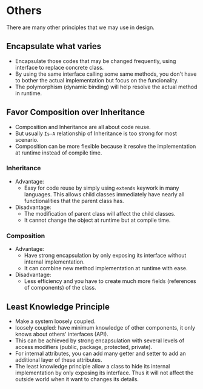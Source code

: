 # Others

There are many other principles that we may use in design.

## Encapsulate what varies
- Encapsulate those codes that may be changed frequently, using interface to replace concrete class.
- By using the same interface calling some same methods, you don't have to bother the actual implementation but focus on the funcionality. 
- The polymorphism (dynamic binding) will help resolve the actual method in runtime.

## Favor Composition over Inheritance
- Composition and Inheritance are all about code reuse.
- But usually `Is-A` relationship of Inheritance is too strong for most scenario.
- Composition can be more flexible because it resolve the implementation at runtime instead of compile time.

### Inheritance
- Advantage:
    - Easy for code reuse by simply using `extends` keywork in many languages. This allows child classes immediately have nearly all functionalities that the parent class has.
- Disadvantage:
    - The modification of parent class will affect the child classes.
    - It cannot change the object at runtime but at compile time.

### Composition
- Advantage:
    - Have strong encapsulation by only exposing its interface without internal implementation.
    - It can combine new method implementation at runtime with ease.
- Disadvantage:
    - Less efficiency and you have to create much more fields (references of components) of the class.

## Least Knowledge Principle
- Make a system loosely coupled.
- loosely coupled: have minimum knowledge of other components, it only knows about others' interfaces (API).
- This can be achieved by strong encapsulation with several levels of access modifiers (public, package, protected, private). 
- For internal attributes, you can add many getter and setter to add an additional layer of these attributes.
- The least knowledge principle allow a class to hide its internal implementation by only exposing its interface. Thus it will not affect the outside world when it want to changes its details.